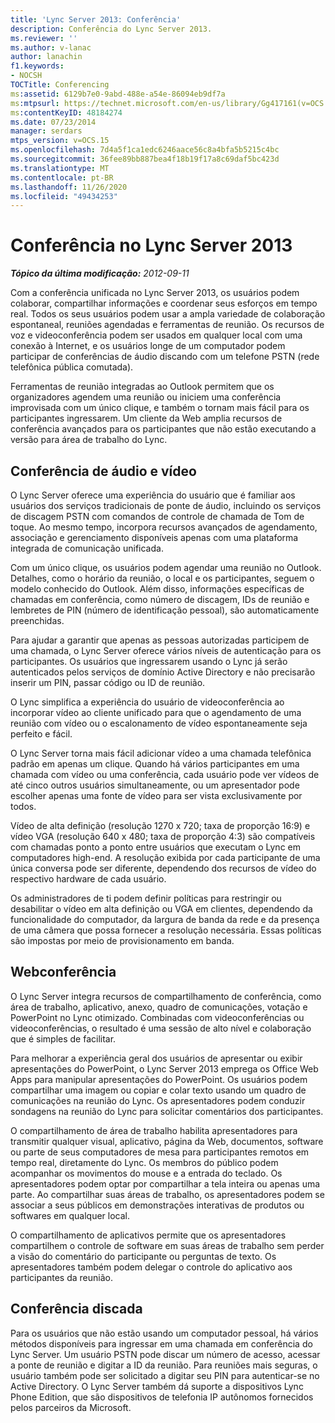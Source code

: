 ```yaml
---
title: 'Lync Server 2013: Conferência'
description: Conferência do Lync Server 2013.
ms.reviewer: ''
ms.author: v-lanac
author: lanachin
f1.keywords:
- NOCSH
TOCTitle: Conferencing
ms:assetid: 6129b7e0-9abd-488e-a54e-86094eb9df7a
ms:mtpsurl: https://technet.microsoft.com/en-us/library/Gg417161(v=OCS.15)
ms:contentKeyID: 48184274
ms.date: 07/23/2014
manager: serdars
mtps_version: v=OCS.15
ms.openlocfilehash: 7d4a5f1ca1edc6246aace56c8a4bfa5b5215c4bc
ms.sourcegitcommit: 36fee89bb887bea4f18b19f17a8c69daf5bc423d
ms.translationtype: MT
ms.contentlocale: pt-BR
ms.lasthandoff: 11/26/2020
ms.locfileid: "49434253"
---
```

# <a name="conferencing-in-lync-server-2013"></a>Conferência no Lync Server 2013

<div data-xmlns="http://www.w3.org/1999/xhtml">

<div class="topic" data-xmlns="http://www.w3.org/1999/xhtml" data-msxsl="urn:schemas-microsoft-com:xslt" data-cs="https://msdn.microsoft.com/">

<div data-asp="https://msdn2.microsoft.com/asp">



</div>

<div id="mainSection">

<div id="mainBody">

<span> </span>

_**Tópico da última modificação:** 2012-09-11_

Com a conferência unificada no Lync Server 2013, os usuários podem colaborar, compartilhar informações e coordenar seus esforços em tempo real. Todos os seus usuários podem usar a ampla variedade de colaboração espontaneal, reuniões agendadas e ferramentas de reunião. Os recursos de voz e videoconferência podem ser usados em qualquer local com uma conexão à Internet, e os usuários longe de um computador podem participar de conferências de áudio discando com um telefone PSTN (rede telefônica pública comutada).

Ferramentas de reunião integradas ao Outlook permitem que os organizadores agendem uma reunião ou iniciem uma conferência improvisada com um único clique, e também o tornam mais fácil para os participantes ingressarem. Um cliente da Web amplia recursos de conferência avançados para os participantes que não estão executando a versão para área de trabalho do Lync.

<div>

## <a name="audio-and-video-conferencing"></a>Conferência de áudio e vídeo

O Lync Server oferece uma experiência do usuário que é familiar aos usuários dos serviços tradicionais de ponte de áudio, incluindo os serviços de discagem PSTN com comandos de controle de chamada de Tom de toque. Ao mesmo tempo, incorpora recursos avançados de agendamento, associação e gerenciamento disponíveis apenas com uma plataforma integrada de comunicação unificada.

Com um único clique, os usuários podem agendar uma reunião no Outlook. Detalhes, como o horário da reunião, o local e os participantes, seguem o modelo conhecido do Outlook. Além disso, informações específicas de chamadas em conferência, como número de discagem, IDs de reunião e lembretes de PIN (número de identificação pessoal), são automaticamente preenchidas.

Para ajudar a garantir que apenas as pessoas autorizadas participem de uma chamada, o Lync Server oferece vários níveis de autenticação para os participantes. Os usuários que ingressarem usando o Lync já serão autenticados pelos serviços de domínio Active Directory e não precisarão inserir um PIN, passar código ou ID de reunião.

O Lync simplifica a experiência do usuário de videoconferência ao incorporar vídeo ao cliente unificado para que o agendamento de uma reunião com vídeo ou o escalonamento de vídeo espontaneamente seja perfeito e fácil.

O Lync Server torna mais fácil adicionar vídeo a uma chamada telefônica padrão em apenas um clique. Quando há vários participantes em uma chamada com vídeo ou uma conferência, cada usuário pode ver vídeos de até cinco outros usuários simultaneamente, ou um apresentador pode escolher apenas uma fonte de vídeo para ser vista exclusivamente por todos.

Vídeo de alta definição (resolução 1270 x 720; taxa de proporção 16:9) e vídeo VGA (resolução 640 x 480; taxa de proporção 4:3) são compatíveis com chamadas ponto a ponto entre usuários que executam o Lync em computadores high-end. A resolução exibida por cada participante de uma única conversa pode ser diferente, dependendo dos recursos de vídeo do respectivo hardware de cada usuário.

Os administradores de ti podem definir políticas para restringir ou desabilitar o vídeo em alta definição ou VGA em clientes, dependendo da funcionalidade do computador, da largura de banda da rede e da presença de uma câmera que possa fornecer a resolução necessária. Essas políticas são impostas por meio de provisionamento em banda.

</div>

<div>

## <a name="web-conferencing"></a>Webconferência

O Lync Server integra recursos de compartilhamento de conferência, como área de trabalho, aplicativo, anexo, quadro de comunicações, votação e PowerPoint no Lync otimizado. Combinadas com videoconferências ou videoconferências, o resultado é uma sessão de alto nível e colaboração que é simples de facilitar.

Para melhorar a experiência geral dos usuários de apresentar ou exibir apresentações do PowerPoint, o Lync Server 2013 emprega os Office Web Apps para manipular apresentações do PowerPoint. Os usuários podem compartilhar uma imagem ou copiar e colar texto usando um quadro de comunicações na reunião do Lync. Os apresentadores podem conduzir sondagens na reunião do Lync para solicitar comentários dos participantes.

O compartilhamento de área de trabalho habilita apresentadores para transmitir qualquer visual, aplicativo, página da Web, documentos, software ou parte de seus computadores de mesa para participantes remotos em tempo real, diretamente do Lync. Os membros do público podem acompanhar os movimentos do mouse e a entrada do teclado. Os apresentadores podem optar por compartilhar a tela inteira ou apenas uma parte. Ao compartilhar suas áreas de trabalho, os apresentadores podem se associar a seus públicos em demonstrações interativas de produtos ou softwares em qualquer local.

O compartilhamento de aplicativos permite que os apresentadores compartilhem o controle de software em suas áreas de trabalho sem perder a visão do comentário do participante ou perguntas de texto. Os apresentadores também podem delegar o controle do aplicativo aos participantes da reunião.

</div>

<div>

## <a name="dial-in-conferencing"></a>Conferência discada

Para os usuários que não estão usando um computador pessoal, há vários métodos disponíveis para ingressar em uma chamada em conferência do Lync Server. Um usuário PSTN pode discar um número de acesso, acessar a ponte de reunião e digitar a ID da reunião. Para reuniões mais seguras, o usuário também pode ser solicitado a digitar seu PIN para autenticar-se no Active Directory. O Lync Server também dá suporte a dispositivos Lync Phone Edition, que são dispositivos de telefonia IP autônomos fornecidos pelos parceiros da Microsoft.

</div>

</div>

<span> </span>

</div>

</div>

</div>

